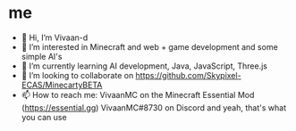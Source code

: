 # me
- 👋 Hi, I’m Vivaan-d
- 👀 I’m interested in Minecraft and web + game development and some simple AI's
- 🌱 I’m currently learning AI development, Java, JavaScript, Three.js
- 💞️ I’m looking to collaborate on https://github.com/Skypixel-ECAS/MinecartyBETA
- 📫 How to reach me: VivaanMC on the Minecraft Essential Mod (https://essential.gg) VivaanMC#8730 on Discord and yeah, that's what you can use
